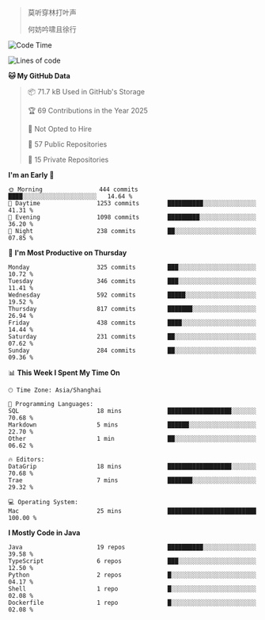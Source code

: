 > 莫听穿林打叶声
> 
> 何妨吟啸且徐行

<!-- ![Github Stats](https://github-readme-stats.vercel.app/api?username=catch6&count_private=true&show_icons=true&theme=gruvbox) -->

<!-- ![Top Langs](https://github-readme-stats.vercel.app/api/top-langs/?username=catch6&layout=compact) -->

<!--START_SECTION:waka-->
![Code Time](http://img.shields.io/badge/Code%20Time-2%2C291%20hrs%2050%20mins-blue)

![Lines of code](https://img.shields.io/badge/From%20Hello%20World%20I%27ve%20Written-9.4%20million%20lines%20of%20code-blue)

**🐱 My GitHub Data** 

> 📦 71.7 kB Used in GitHub's Storage 
 > 
> 🏆 69 Contributions in the Year 2025
 > 
> 🚫 Not Opted to Hire
 > 
> 📜 57 Public Repositories 
 > 
> 🔑 15 Private Repositories 
 > 
**I'm an Early 🐤** 

```text
🌞 Morning                444 commits         ████░░░░░░░░░░░░░░░░░░░░░   14.64 % 
🌆 Daytime                1253 commits        ██████████░░░░░░░░░░░░░░░   41.31 % 
🌃 Evening                1098 commits        █████████░░░░░░░░░░░░░░░░   36.20 % 
🌙 Night                  238 commits         ██░░░░░░░░░░░░░░░░░░░░░░░   07.85 % 
```
📅 **I'm Most Productive on Thursday** 

```text
Monday                   325 commits         ███░░░░░░░░░░░░░░░░░░░░░░   10.72 % 
Tuesday                  346 commits         ███░░░░░░░░░░░░░░░░░░░░░░   11.41 % 
Wednesday                592 commits         █████░░░░░░░░░░░░░░░░░░░░   19.52 % 
Thursday                 817 commits         ███████░░░░░░░░░░░░░░░░░░   26.94 % 
Friday                   438 commits         ████░░░░░░░░░░░░░░░░░░░░░   14.44 % 
Saturday                 231 commits         ██░░░░░░░░░░░░░░░░░░░░░░░   07.62 % 
Sunday                   284 commits         ██░░░░░░░░░░░░░░░░░░░░░░░   09.36 % 
```


📊 **This Week I Spent My Time On** 

```text
🕑︎ Time Zone: Asia/Shanghai

💬 Programming Languages: 
SQL                      18 mins             ██████████████████░░░░░░░   70.68 % 
Markdown                 5 mins              ██████░░░░░░░░░░░░░░░░░░░   22.70 % 
Other                    1 min               ██░░░░░░░░░░░░░░░░░░░░░░░   06.62 % 

🔥 Editors: 
DataGrip                 18 mins             ██████████████████░░░░░░░   70.68 % 
Trae                     7 mins              ███████░░░░░░░░░░░░░░░░░░   29.32 % 

💻 Operating System: 
Mac                      25 mins             █████████████████████████   100.00 % 
```

**I Mostly Code in Java** 

```text
Java                     19 repos            ██████████░░░░░░░░░░░░░░░   39.58 % 
TypeScript               6 repos             ███░░░░░░░░░░░░░░░░░░░░░░   12.50 % 
Python                   2 repos             █░░░░░░░░░░░░░░░░░░░░░░░░   04.17 % 
Shell                    1 repo              █░░░░░░░░░░░░░░░░░░░░░░░░   02.08 % 
Dockerfile               1 repo              █░░░░░░░░░░░░░░░░░░░░░░░░   02.08 % 
```




<!--END_SECTION:waka-->
